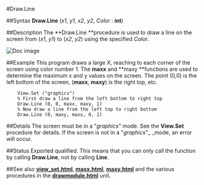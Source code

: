 
#Draw.Line

##Syntax
**Draw.Line** (_x1_, _y1_, _x2_, _y2_, _Color_ : **int**)



##Description
The **Draw.Line **procedure is used to draw a line on the screen from (_x1_, _y1_) to (_x2_, _y2_) using the specified _Color_.

![Doc image](draw_line01.gif)


##Example
This program draws a large X, reaching to each corner of the screen using color number 1. The **maxx** and **maxy **functions are used to determine the maximum x and y values on the screen. The point (0,0) is the left bottom of the screen, (**maxx**, **maxy**) is the right top, etc.


        View.Set ("graphics")
        % First draw a line from the left bottom to right top
        Draw.Line (0, 0, maxx, maxy, 1) 
        % Now draw a line from the left top to right bottom
        Draw.Line (0, maxy, maxx, 0, 1)
##Details
The screen must be in a "_graphics_" mode. See the **View.Set** procedure for details. If the screen is not in a "_graphics_"_ _mode, an error will occur.



##Status
Exported qualified.
This means that you can only call the function by calling **Draw.Line**, not by calling **Line**.



##See also
**[view_set.html](View.Set)**, **[maxx.html](maxx)**, **[maxy.html](maxy)** and the various procedures in the **[drawmodule.html](Draw)** unit.


